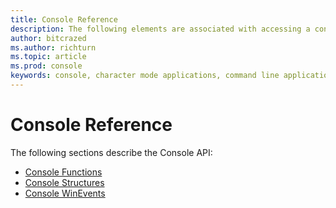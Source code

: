 ```yaml
---
title: Console Reference
description: The following elements are associated with accessing a console.
author: bitcrazed
ms.author: richturn
ms.topic: article
ms.prod: console
keywords: console, character mode applications, command line applications, terminal applications, console api
---
```


# Console Reference


The following sections describe the Console API:

-   [Console Functions](console-functions.md)
-   [Console Structures](console-structures.md)
-   [Console WinEvents](console-winevents.md)

 

 




